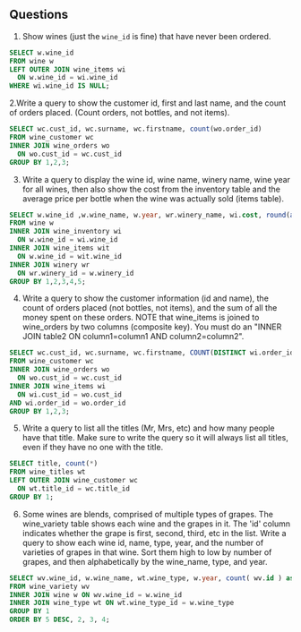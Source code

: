 ## Questions
1. Show wines (just the `wine_id` is fine) that have never been ordered.
```sql
SELECT w.wine_id
FROM wine w
LEFT OUTER JOIN wine_items wi
  ON w.wine_id = wi.wine_id
WHERE wi.wine_id IS NULL;
```
2.Write a query to show the customer id, first and last name, and the count of orders placed. (Count orders, not bottles, and not items).
```sql
SELECT wc.cust_id, wc.surname, wc.firstname, count(wo.order_id)
FROM wine_customer wc 
INNER JOIN wine_orders wo
  ON wo.cust_id = wc.cust_id
GROUP BY 1,2,3;
```
3. Write a query to display the wine id, wine name, winery name, wine year for all wines, then also show the cost from the inventory table and the average price per bottle when the wine was actually sold (items table).
```sql
SELECT w.wine_id ,w.wine_name, w.year, wr.winery_name, wi.cost, round(avg(wit.price/wit.qty),2) as 'Avg Price/bottle'
FROM wine w
INNER JOIN wine_inventory wi
  ON w.wine_id = wi.wine_id
INNER JOIN wine_items wit
  ON w.wine_id = wit.wine_id
INNER JOIN winery wr
  ON wr.winery_id = w.winery_id
GROUP BY 1,2,3,4,5;
```
4. Write a query to show the customer information (id and name), the count of orders placed (not bottles, not items), and the sum of all the money spent on these orders. NOTE that wine_items is joined to wine_orders by two columns (composite key). You must do an "INNER JOIN table2 ON column1=column1 AND column2=column2".
```sql
SELECT wc.cust_id, wc.surname, wc.firstname, COUNT(DISTINCT wi.order_id), SUM(wi.price * wi.qty)
FROM wine_customer wc
INNER JOIN wine_orders wo
  ON wo.cust_id = wc.cust_id
INNER JOIN wine_items wi
  ON wi.cust_id = wo.cust_id 
AND wi.order_id = wo.order_id
GROUP BY 1,2,3;
```
5. Write a query to list all the titles (Mr, Mrs, etc) and how many people have that title. Make sure to write the query so it will always list all titles, even if they have no one with the title.
```sql
SELECT title, count(*)
FROM wine_titles wt
LEFT OUTER JOIN wine_customer wc
  ON wt.title_id = wc.title_id
GROUP BY 1;
```
6. Some wines are blends, comprised of multiple types of grapes. The wine_variety table shows each wine and the grapes in it. The 'id' column indicates whether the grape is first, second, third, etc in the list. Write a query to show each wine id, name, type, year, and the number of varieties of grapes in that wine. Sort them high to low by number of grapes, and then alphabetically by the wine_name, type, and year.
```sql
SELECT wv.wine_id, w.wine_name, wt.wine_type, w.year, count( wv.id ) as 'count of grapes' 
FROM wine_variety wv
INNER JOIN wine w ON wv.wine_id = w.wine_id
INNER JOIN wine_type wt ON wt.wine_type_id = w.wine_type
GROUP BY 1 
ORDER BY 5 DESC, 2, 3, 4;
```
